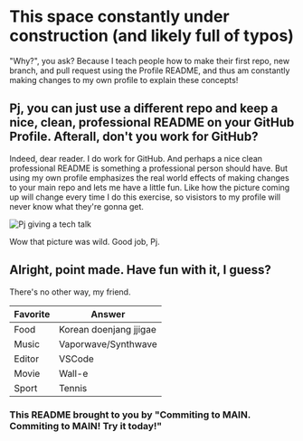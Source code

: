 # This space constantly under construction (and likely full of typos)
"Why?", you ask? Because I teach people how to make their first repo, new branch, and pull request using the Profile README, and thus am constantly making changes to my own profile to explain these concepts! 

## Pj, you can just use a different repo and keep a nice, clean, professional README on your GitHub Profile. Afterall, don't you work for GitHub? 

Indeed, dear reader. I do work for GitHub. And perhaps a nice clean professional README is something a professional person should have. But using my own profile emphasizes the real world effects of making changes to your main repo and lets me have a little fun. Like how the picture coming up will change every time I do this exercise, so visistors to my profile will never know what they're gonna get. 

![Pj giving a tech talk](/assets/Pj_tech_talk.jpg)

Wow that picture was wild. Good job, Pj. 

## Alright, point made. Have fun with it, I guess?

There's no other way, my friend. 

|Favorite|Answer|
|----|----|
|Food| Korean doenjang jjigae|
|Music| Vaporwave/Synthwave|
|Editor|VSCode|
|Movie| Wall-e|
|Sport| Tennis|

### This README brought to you by "Commiting to MAIN. Commiting to MAIN! Try it today!"
